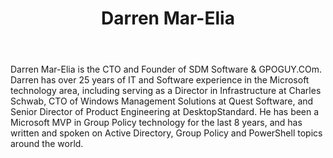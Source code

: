 ﻿---
title: Darren Mar-Elia
description: ""
image: /images/author/darren-mar-elia.jpg
social:
- icon: fab fa-facebook
  link: https://facebook.com/#
- icon: fab fa-twitter
  link: https://twitter.com/#
- icon: fab fa-github
  link: https://github.com/#
- icon: fas fa-link
  link: ""
- icon: fab fa-linkedin-in
  link: https://www.linkedin.com/in/#/
- icon: fab fa-youtube
  link: '#'
- icon: fab fa-twitch
  link: https://www.twitch.tv/#

---
Darren Mar-Elia is the CTO and Founder of SDM Software &amp; GPOGUY.COm. Darren has over 25 years of IT and Software experience in the Microsoft technology area, including serving as a Director in Infrastructure at Charles Schwab, CTO of Windows Management Solutions at Quest Software, and Senior Director of Product Engineering at DesktopStandard. He has been a Microsoft MVP in Group Policy technology for the last 8 years, and has written and spoken on Active Directory, Group Policy and PowerShell topics around the world.
